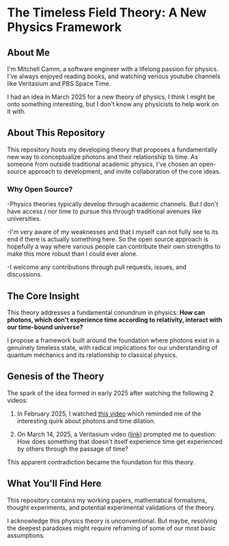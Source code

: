 # The Timeless Field Theory: A New Physics Framework

## About Me

I'm Mitchell Camm, a software engineer with a lifelong passion for physics. I've always enjoyed reading books, and watching verious youtube channels like Veritasium and PBS Space Time.

I had an idea in March 2025 for a new theory of physics, I think I might be onto something interesting, but I don't know any physicists to help work on it with.

## About This Repository

This repository hosts my developing theory that proposes a fundamentally new way to conceptualize photons and their relationship to time. As someone from outside traditional academic physics, I've chosen an open-source approach to development, and invite collaboration of the core ideas.

### Why Open Source?

-Physics theories typically develop through academic channels. But I don't have access / nor time to pursue this through traditional avenues like universities.

-I'm very aware of my weaknesses and that I myself can not fully see to its end if there is actually something here. So the open source approach is hopefully a way where various people can contribute their own strengths to make this more robust than I could ever alone.

-I welcome any contributions through pull requests, issues, and discussions.

## The Core Insight

This theory addresses a fundamental conundrum in physics: **How can photons, which don't experience time according to relativity, interact with our time-bound universe?**

I propose a framework built around the foundation where photons exist in a genuinely timeless state, with radical implications for our understanding of quantum mechanics and its relationship to classical physics.

## Genesis of the Theory

The spark of the idea formed in early 2025 after watching the following 2 videos:

1. In February 2025, I watched [this video](https://www.youtube.com/watch?v=zdBGQg0Bct8) which reminded me of the interesting quirk about photons and time dilation.

2. On March 14, 2025, a Veritasium video ([link](https://www.youtube.com/watch?v=qJZ1Ez28C-A)) prompted me to question: How does something that doesn't itself experience time get experienced by others through the passage of time?

This apparent contradiction became the foundation for this theory.

## What You'll Find Here

This repository contains my working papers, mathematical formalisms, thought experiments, and potential experimental validations of the theory.

I acknowledge this physics theory is unconventional. But maybe, resolving the deepest paradoxes might require reframing of some of our most basic assumptions.
